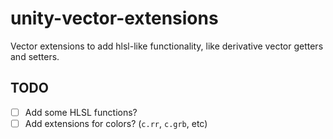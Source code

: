 # unity-vector-extensions
Vector extensions to add hlsl-like functionality, like derivative vector getters and setters.

## TODO
- [ ] Add some HLSL functions?
- [ ] Add extensions for colors? (`c.rr`, `c.grb`, etc)

